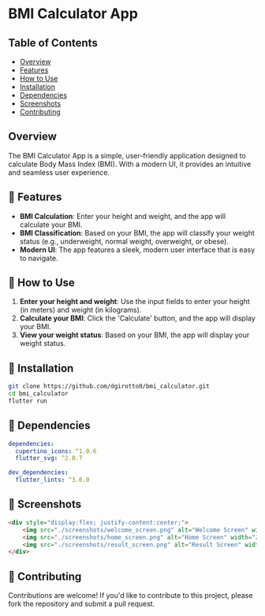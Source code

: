 # BMI Calculator App

## Table of Contents

- [Overview](#overview)
- [Features](#-features)
- [How to Use](#-how-to-use)
- [Installation](#-installation)
- [Dependencies](#-dependencies)
- [Screenshots](#-screenshots)
- [Contributing](#-contributing)

## Overview

The BMI Calculator App is a simple, user-friendly application designed to calculate Body Mass Index (BMI). With a modern UI, it provides an intuitive and seamless user experience.

## 📌 Features

- **BMI Calculation**: Enter your height and weight, and the app will calculate your BMI.
- **BMI Classification**: Based on your BMI, the app will classify your weight status (e.g., underweight, normal weight, overweight, or obese).
- **Modern UI**: The app features a sleek, modern user interface that is easy to navigate.

## 📌 How to Use

1. **Enter your height and weight**: Use the input fields to enter your height (in meters) and weight (in kilograms).
2. **Calculate your BMI**: Click the 'Calculate' button, and the app will display your BMI.
3. **View your weight status**: Based on your BMI, the app will display your weight status.

## 📌 Installation

```bash
git clone https://github.com/dgirotto0/bmi_calculator.git
cd bmi_calculator
flutter run
```

## 📌 Dependencies

```yaml
dependencies:
  cupertino_icons: ^1.0.6
  flutter_svg: ^2.0.7
```
```yaml
dev_dependencies:
  flutter_lints: ^3.0.0
```

## 📌 Screenshots

```html
<div style="display:flex; justify-content:center;">
    <img src="./screenshots/welcome_screen.png" alt="Welcome Screen" width="250">
    <img src="./screenshots/home_screen.png" alt="Home Screen" width="250">
    <img src="./screenshots/result_screen.png" alt="Result Screen" width="250">
</div>
```

## 📌 Contributing

Contributions are welcome! If you'd like to contribute to this project, please fork the repository and submit a pull request.